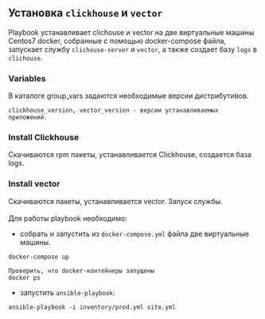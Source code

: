 ## Установка `clickhouse` и `vector`

Playbook устанавливает clichouse и vector на две виртуальные машины Centos7 docker, собранные с помощью docker-compose файла, запускает службу `clichouse-server` и `vector`, а также создает базу `logs` в `clichouse`. 

### Variables
В каталоге group_vars задаются необходимые версии дистрибутивов.

    clickhouse_version, vector_version - версии устанавливаемых приложений.
    
 ### Install Clickhouse
 Скачиваются rpm пакеты, устанавливается Clickhouse, создается база logs. 
 
### Install vector
Скачиваются пакеты, устанавливается vector. Запуск службы.
</br></br>Для работы playbook необходимо:
 - собрать и запустить из `docker-compose.yml` файла две виртуальные машины.
```shell
docker-compose up

Проверить, что docker-контейнеры запущены
docker ps
```
 - запустить `ansible-playbook`:
```shell
ansible-playbook -i inventory/prod.yml site.yml
```
